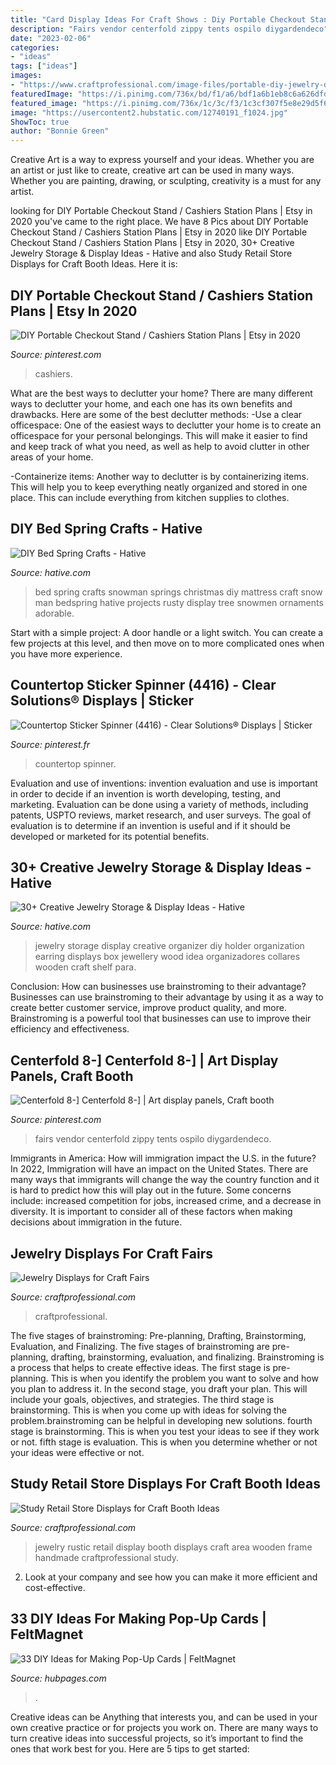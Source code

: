```yaml
---
title: "Card Display Ideas For Craft Shows : Diy Portable Checkout Stand / Cashiers Station Plans"
description: "Fairs vendor centerfold zippy tents ospilo diygardendeco"
date: "2023-02-06"
categories:
- "ideas"
tags: ["ideas"]
images:
- "https://www.craftprofessional.com/image-files/portable-diy-jewelry-display.jpg"
featuredImage: "https://i.pinimg.com/736x/bd/f1/a6/bdf1a6b1eb8c6a626dfdd91df9c581b0.jpg"
featured_image: "https://i.pinimg.com/736x/1c/3c/f3/1c3cf307f5e8e29d5f66906b158a508a.jpg"
image: "https://usercontent2.hubstatic.com/12740191_f1024.jpg"
ShowToc: true
author: "Bonnie Green"
---
```



Creative Art is a way to express yourself and your ideas. Whether you are an artist or just like to create, creative art can be used in many ways. Whether you are painting, drawing, or sculpting, creativity is a must for any artist.

	

		
looking for DIY Portable Checkout Stand / Cashiers Station Plans | Etsy in 2020 you've came to the right place. We have 8 Pics about DIY Portable Checkout Stand / Cashiers Station Plans | Etsy in 2020 like DIY Portable Checkout Stand / Cashiers Station Plans | Etsy in 2020, 30+ Creative Jewelry Storage &amp; Display Ideas - Hative and also Study Retail Store Displays for Craft Booth Ideas. Here it is:
		
    
## DIY Portable Checkout Stand / Cashiers Station Plans | Etsy In 2020

<img loading=lazy src="https://i.pinimg.com/736x/1c/3c/f3/1c3cf307f5e8e29d5f66906b158a508a.jpg" onerror="this.onerror=null;this.src='https://tse2.mm.bing.net/th?id=OIP.FDi3C9wU__91u6UaJOzgOAHaGl&amp;pid=15.1';" alt="DIY Portable Checkout Stand / Cashiers Station Plans | Etsy in 2020">

_Source: pinterest.com_

>cashiers. 

	

What are the best ways to declutter your home?
There are many different ways to declutter your home, and each one has its own benefits and drawbacks. Here are some of the best declutter methods: 
-Use a clear officespace: One of the easiest ways to declutter your home is to create an officespace for your personal belongings. This will make it easier to find and keep track of what you need, as well as help to avoid clutter in other areas of your home. 

-Containerize items: Another way to declutter is by containerizing items. This will help you to keep everything neatly organized and stored in one place. This can include everything from kitchen supplies to clothes.

    
## DIY Bed Spring Crafts - Hative

<img loading=lazy src="https://hative.com/wp-content/uploads/2015/02/bed-spring-crafts/8-bed-spring-crafts.jpg" onerror="this.onerror=null;this.src='https://tse1.mm.bing.net/th?id=OIP.KvfhelfA7L0j0MFPPxVjVAHaLH&amp;pid=15.1';" alt="DIY Bed Spring Crafts - Hative">

_Source: hative.com_

>bed spring crafts snowman springs christmas diy mattress craft snow man bedspring hative projects rusty display tree snowmen ornaments adorable. 

	

Start with a simple project: A door handle or a light switch. You can create a few projects at this level, and then move on to more complicated ones when you have more experience.

    
## Countertop Sticker Spinner (4416) - Clear Solutions® Displays | Sticker

<img loading=lazy src="https://i.pinimg.com/736x/1c/7b/0f/1c7b0ffd6a9a8669a0008ddcff58d237.jpg" onerror="this.onerror=null;this.src='https://tse1.mm.bing.net/th?id=OIP.79inhYylmHmzWFK91UHYjQHaJ3&amp;pid=15.1';" alt="Countertop Sticker Spinner (4416) - Clear Solutions® Displays | Sticker">

_Source: pinterest.fr_

>countertop spinner. 

	

Evaluation and use of inventions:
invention evaluation and use is important in order to decide if an invention is worth developing, testing, and marketing. Evaluation can be done using a variety of methods, including patents, USPTO reviews, market research, and user surveys. The goal of evaluation is to determine if an invention is useful and if it should be developed or marketed for its potential benefits.

    
## 30+ Creative Jewelry Storage &amp; Display Ideas - Hative

<img loading=lazy src="http://hative.com/wp-content/uploads/2015/01/jewelry-storage-display-ideas/25-jewelry-storage-display-ideas.jpg" onerror="this.onerror=null;this.src='https://tse1.mm.bing.net/th?id=OIP.2d8TlFESoVRosgNBgj1dKQHaJ4&amp;pid=15.1';" alt="30+ Creative Jewelry Storage &amp; Display Ideas - Hative">

_Source: hative.com_

>jewelry storage display creative organizer diy holder organization earring displays box jewellery wood idea organizadores collares wooden craft shelf para. 

	

Conclusion: How can businesses use brainstroming to their advantage?
Businesses can use brainstroming to their advantage by using it as a way to create better customer service, improve product quality, and more. Brainstroming is a powerful tool that businesses can use to improve their efficiency and effectiveness.

    
## Centerfold 8-] Centerfold 8-] | Art Display Panels, Craft Booth

<img loading=lazy src="https://i.pinimg.com/736x/bd/f1/a6/bdf1a6b1eb8c6a626dfdd91df9c581b0.jpg" onerror="this.onerror=null;this.src='https://tse2.mm.bing.net/th?id=OIP.wzAvILH7Sf8Cbgfss5VueQHaJ4&amp;pid=15.1';" alt="Centerfold 8-] Centerfold 8-] | Art display panels, Craft booth">

_Source: pinterest.com_

>fairs vendor centerfold zippy tents ospilo diygardendeco. 

	

Immigrants in America: How will immigration impact the U.S. in the future?
In 2022, Immigration will have an impact on the United States. There are many ways that immigrants will change the way the country function and it is hard to predict how this will play out in the future. Some concerns include: increased competition for jobs, increased crime, and a decrease in diversity. It is important to consider all of these factors when making decisions about immigration in the future.

    
## Jewelry Displays For Craft Fairs

<img loading=lazy src="https://www.craftprofessional.com/image-files/portable-diy-jewelry-display.jpg" onerror="this.onerror=null;this.src='https://tse2.mm.bing.net/th?id=OIP.57W-dtZVaFHqSQls0CaTaQHaJ_&amp;pid=15.1';" alt="Jewelry Displays for Craft Fairs">

_Source: craftprofessional.com_

>craftprofessional. 

	

The five stages of brainstroming: Pre-planning, Drafting, Brainstorming, Evaluation, and Finalizing.
The five stages of brainstroming are pre-planning, drafting, brainstorming, evaluation, and finalizing. Brainstroming is a process that helps to create effective ideas. The first stage is pre-planning. This is when you identify the problem you want to solve and how you plan to address it. In the second stage, you draft your plan. This will include your goals, objectives, and strategies. The third stage is brainstorming. This is when you come up with ideas for solving the problem.brainstroming can be helpful in developing new solutions. fourth stage is brainstorming. This is when you test your ideas to see if they work or not. fifth stage is evaluation. This is when you determine whether or not your ideas were effective or not.

    
## Study Retail Store Displays For Craft Booth Ideas

<img loading=lazy src="http://www.craftprofessional.com/image-files/rustic-jewelry-display.jpg" onerror="this.onerror=null;this.src='https://tse2.mm.bing.net/th?id=OIP.inTE_w2nSPP_ikIDBVEIXwHaMn&amp;pid=15.1';" alt="Study Retail Store Displays for Craft Booth Ideas">

_Source: craftprofessional.com_

>jewelry rustic retail display booth displays craft area wooden frame handmade craftprofessional study. 

	

2. Look at your company and see how you can make it more efficient and cost-effective.

    
## 33 DIY Ideas For Making Pop-Up Cards | FeltMagnet

<img loading=lazy src="https://usercontent2.hubstatic.com/12740191_f1024.jpg" onerror="this.onerror=null;this.src='https://tse1.mm.bing.net/th?id=OIP.9VnoLAYrOZrwfIirc4qnvQHaFj&amp;pid=15.1';" alt="33 DIY Ideas for Making Pop-Up Cards | FeltMagnet">

_Source: hubpages.com_

>. 

	

Creative ideas can be Anything that interests you, and can be used in your own creative practice or for projects you work on. There are many ways to turn creative ideas into successful projects, so it’s important to find the ones that work best for you. Here are 5 tips to get started: 

